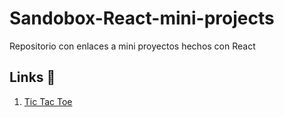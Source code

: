 # Sandobox-React-mini-projects
Repositorio con enlaces a mini proyectos hechos con React


## Links 🚀

1. [Tic Tac Toe](https://codesandbox.io/s/tic-tac-toe-ffceb?file=/src/components/Square.js)
